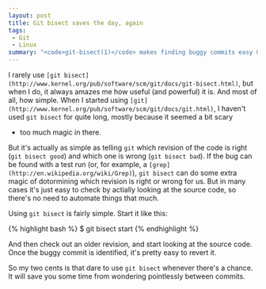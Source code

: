 ```yaml
---
layout: post
title: Git bisect saves the day, again
tags:
 - Git
 - Linux
summary: "<code>git-bisect(1)</code> makes finding buggy commits easy & fun."
---
```


I rarely use `[git
bisect](http://www.kernel.org/pub/software/scm/git/docs/git-bisect.html)`, but
when I do, it always amazes me how useful (and powerful) it is. And most of
all, how simple. When I started using
`[git](http://www.kernel.org/pub/software/scm/git/docs/git.html)`, I haven't
used `git bisect` for quite long, mostly because it seemed a bit scary
- too much magic in there.

But it's actually as simple as telling `git` which revision of the code is
right (`git bisect good`) and which one is wrong (`git bisect bad`). If the bug
can be found with a test run (or, for example, a
`[grep](http://en.wikipedia.org/wiki/Grep)`), `git bisect` can do some extra
magic of dotormining which revision is right or wrong for us. But in many cases
it's just easy to check by actially looking at the source code, so there's no
need to automate things that much.

Using `git bisect` is fairly simple. Start it like this:

{% highlight bash %}
$ git bisect start
{% endhighlight %}

And then check out an older revision, and start looking at the source code.
Once the buggy commit is identified, it's pretty easy to revert it.

So my two cents is that dare to use `git bisect` whenever there's a chance. It
will save you some time from wondering pointlessly between commits.
